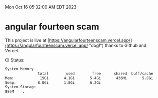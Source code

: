 Mon Oct 16 05:32:00 AM EDT 2023

# angular fourteen scam


This project is live at [https://angularfourteenscam.vercel.app/](https://angularfourteenscam.vercel.app/ "dog!") thanks to Github and Vercel.

CI Status: 

```bash
System Memory
               total        used        free      shared  buff/cache   available
Mem:            15Gi       4.1Gi       5.4Gi       436Mi       5.8Gi        10Gi
Swap:          8.0Gi       1.8Gi       6.2Gi
System Storage
886M	.
```
```bash
